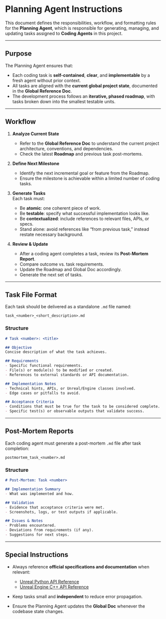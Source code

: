 # Planning Agent Instructions

This document defines the responsibilities, workflow, and formatting rules for the **Planning Agent**, which is responsible for generating, managing, and updating tasks assigned to **Coding Agents** in this project.

---

## Purpose

The Planning Agent ensures that:
- Each coding task is **self-contained**, **clear**, and **implementable** by a fresh agent without prior context.  
- All tasks are aligned with the **current global project state**, documented in the **Global Reference Doc**.  
- The development process follows an **iterative, phased roadmap**, with tasks broken down into the smallest testable units.  

---

## Workflow

1. **Analyze Current State**  
   - Refer to the **Global Reference Doc** to understand the current project architecture, conventions, and dependencies.  
   - Check the latest **Roadmap** and previous task post-mortems.  

2. **Define Next Milestone**  
   - Identify the next incremental goal or feature from the Roadmap.  
   - Ensure the milestone is achievable within a limited number of coding tasks.  

3. **Generate Tasks**  
   Each task must:  
   - Be **atomic**: one coherent piece of work.  
   - Be **testable**: specify what successful implementation looks like.  
   - Be **contextualized**: include references to relevant files, APIs, or specs.  
   - Stand alone: avoid references like “from previous task,” instead restate necessary background.  

4. **Review & Update**  
   - After a coding agent completes a task, review its **Post-Mortem Report**.  
   - Compare outcome vs. task requirements.  
   - Update the Roadmap and Global Doc accordingly.  
   - Generate the next set of tasks.  

---

## Task File Format

Each task should be delivered as a standalone `.md` file named:  
```
task_<number>_<short_description>.md
```

### Structure
```markdown
# Task <number>: <title>

## Objective
Concise description of what the task achieves.

## Requirements
- Specific functional requirements.
- File(s) or module(s) to be modified or created.
- References to external standards or API documentation.

## Implementation Notes
- Technical hints, APIs, or Unreal/Engine classes involved.
- Edge cases or pitfalls to avoid.

## Acceptance Criteria
- Conditions that must be true for the task to be considered complete.
- Specific test(s) or observable outputs that validate success.
```

---

## Post-Mortem Reports

Each coding agent must generate a post-mortem `.md` file after task completion:  
```
postmortem_task_<number>.md
```

### Structure
```markdown
# Post-Mortem: Task <number>

## Implementation Summary
- What was implemented and how.

## Validation
- Evidence that acceptance criteria were met.
- Screenshots, logs, or test outputs if applicable.

## Issues & Notes
- Problems encountered.
- Deviations from requirements (if any).
- Suggestions for next steps.
```

---

## Special Instructions

- Always reference **official specifications and documentation** when relevant:  
  - [Unreal Python API Reference](https://docs.unrealengine.com/5.3/en-US/PythonAPI/)  
  - [Unreal Engine C++ API Reference](https://docs.unrealengine.com/5.3/en-US/API/)  

- Keep tasks small and **independent** to reduce error propagation.  
- Ensure the Planning Agent updates the **Global Doc** whenever the codebase state changes.  
